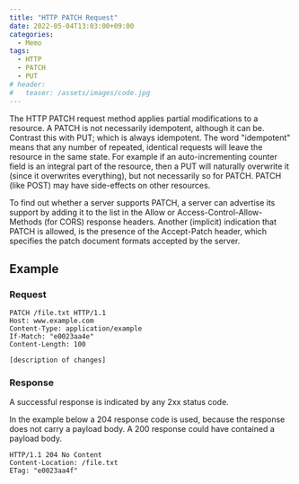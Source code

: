 ```yaml
---
title: "HTTP PATCH Request"
date: 2022-05-04T13:03:00+09:00
categories:
  - Memo
tags:
  - HTTP
  - PATCH
  - PUT
# header:
#   teaser: /assets/images/code.jpg
---
```

The HTTP PATCH request method applies partial modifications to a resource. A PATCH is not necessarily idempotent, although it can be. Contrast this with PUT; which is always idempotent. The word "idempotent" means that any number of repeated, identical requests will leave the resource in the same state. For example if an auto-incrementing counter field is an integral part of the resource, then a PUT will naturally overwrite it (since it overwrites everything), but not necessarily so for PATCH. PATCH (like POST) may have side-effects on other resources.

To find out whether a server supports PATCH, a server can advertise its support by adding it to the list in the Allow or Access-Control-Allow-Methods (for CORS) response headers. Another (implicit) indication that PATCH is allowed, is the presence of the Accept-Patch header, which specifies the patch document formats accepted by the server.

## Example 
### Request
```
PATCH /file.txt HTTP/1.1
Host: www.example.com
Content-Type: application/example
If-Match: "e0023aa4e"
Content-Length: 100

[description of changes]
```
### Response
A successful response is indicated by any 2xx status code.

In the example below a 204 response code is used, because the response does not carry a payload body. A 200 response could have contained a payload body.

```
HTTP/1.1 204 No Content
Content-Location: /file.txt
ETag: "e0023aa4f"
```